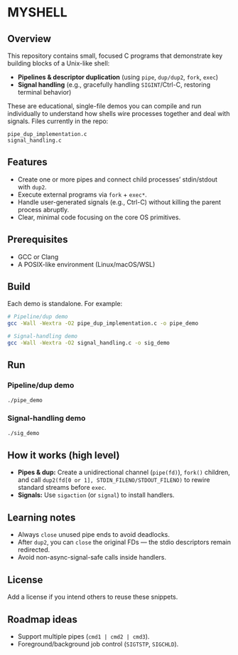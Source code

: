 # MYSHELL

## Overview
This repository contains small, focused C programs that demonstrate key building blocks of a Unix-like shell:

- **Pipelines & descriptor duplication** (using `pipe`, `dup/dup2`, `fork`, `exec`)
- **Signal handling** (e.g., gracefully handling `SIGINT`/Ctrl-C, restoring terminal behavior)

These are educational, single-file demos you can compile and run individually to understand how shells wire processes together and deal with signals. Files currently in the repo:

```
pipe_dup_implementation.c
signal_handling.c
```

## Features
- Create one or more pipes and connect child processes’ stdin/stdout with `dup2`.
- Execute external programs via `fork` + `exec*`.
- Handle user-generated signals (e.g., Ctrl-C) without killing the parent process abruptly.
- Clear, minimal code focusing on the core OS primitives.

## Prerequisites
- GCC or Clang
- A POSIX-like environment (Linux/macOS/WSL)

## Build
Each demo is standalone. For example:

```bash
# Pipeline/dup demo
gcc -Wall -Wextra -O2 pipe_dup_implementation.c -o pipe_demo

# Signal-handling demo
gcc -Wall -Wextra -O2 signal_handling.c -o sig_demo
```

## Run
### Pipeline/dup demo
```bash
./pipe_demo
```

### Signal-handling demo
```bash
./sig_demo
```

## How it works (high level)
- **Pipes & dup:** Create a unidirectional channel (`pipe(fd)`), `fork()` children, and call `dup2(fd[0 or 1], STDIN_FILENO/STDOUT_FILENO)` to rewire standard streams before `exec`.
- **Signals:** Use `sigaction` (or `signal`) to install handlers.

## Learning notes
- Always `close` unused pipe ends to avoid deadlocks.
- After `dup2`, you can `close` the original FDs — the stdio descriptors remain redirected.
- Avoid non-async-signal-safe calls inside handlers.

## License
Add a license if you intend others to reuse these snippets.

## Roadmap ideas
- Support multiple pipes (`cmd1 | cmd2 | cmd3`).
- Foreground/background job control (`SIGTSTP`, `SIGCHLD`).
